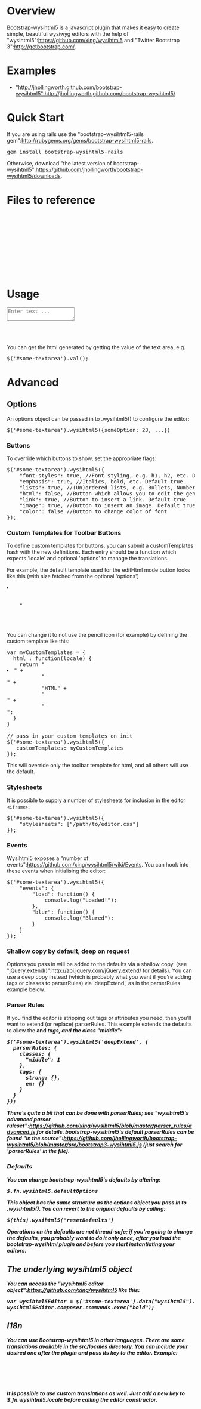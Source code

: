 Overview
=============

Bootstrap-wysihtml5 is a javascript plugin that makes it easy to create simple, beautiful wysiwyg editors with the help of "wysihtml5":https://github.com/xing/wysihtml5 and "Twitter Bootstrap 3":http://getbootstrap.com/.

Examples
=============

* "http://jhollingworth.github.com/bootstrap-wysihtml5":http://jhollingworth.github.com/bootstrap-wysihtml5/

Quick Start
=============

If you are using rails use the "bootstrap-wysihtml5-rails gem":http://rubygems.org/gems/bootstrap-wysihtml5-rails.

<pre>
gem install bootstrap-wysihtml5-rails
</pre>

Otherwise, download "the latest version of bootstrap-wysihtml5":https://github.com/jhollingworth/bootstrap-wysihtml5/downloads.

Files to reference
=============

<pre>
<link rel="stylesheet" type="text/css" href="/css/bootstrap-wysihtml5.css"></link>
<link rel="stylesheet" type="text/css" href="/css/bootstrap.min.css"></link>
<script src="js/wysihtml5-0.3.0.js"></script>
<script src="js/jquery-1.7.2.min.js"></script>
<script src="js/bootstrap.min.js"></script>
<script src="js/bootstrap3-wysihtml5.js"></script>
</pre>

Usage
=============

<pre>
<textarea id="some-textarea" placeholder="Enter text ..."></textarea>
<script type="text/javascript">
	$('#some-textarea').wysihtml5();
</script>
</pre>

You can get the html generated by getting the value of the text area, e.g. 

<pre>
$('#some-textarea').val();
</pre>

Advanced
=============

Options
-------------

An options object can be passed in to .wysihtml5() to configure the editor:

<pre>
$('#some-textarea').wysihtml5({someOption: 23, ...})
</pre>

### Buttons

To override which buttons to show, set the appropriate flags:

<pre>
$('#some-textarea').wysihtml5({
	"font-styles": true, //Font styling, e.g. h1, h2, etc. Default true
	"emphasis": true, //Italics, bold, etc. Default true
	"lists": true, //(Un)ordered lists, e.g. Bullets, Numbers. Default true
	"html": false, //Button which allows you to edit the generated HTML. Default false
	"link": true, //Button to insert a link. Default true
	"image": true, //Button to insert an image. Default true,
	"color": false //Button to change color of font  
});
</pre>

### Custom Templates for Toolbar Buttons

To define custom templates for buttons, you can submit a customTemplates hash with the new definitions.  Each entry should be a function which expects 'locale' and optional 'options' to manage the translations.

For example, the default template used for the editHtml mode button looks like this (with size fetched from the optional 'options')

<pre>
<li>
  <div class='btn-group'>
    <a class='btn" + size + "' data-wysihtml5-action='change_view' title='" + locale.html.edit + "'><i class='icon-pencil'></i></a>"
  </div>
</li>
</pre>

You can change it to not use the pencil icon (for example) by defining the custom template like this:

<pre language='javascript'>
var myCustomTemplates = {
  html : function(locale) {
    return "<li>" +
           "<div class='btn-group'>" +
           "<a class='btn' data-wysihtml5-action='change_view' title='" + locale.html.edit + "'>HTML</a>" +
           "</div>" +
           "</li>";
  }
}

// pass in your custom templates on init
$('#some-textarea').wysihtml5({
   customTemplates: myCustomTemplates
});
</pre>


This will override only the toolbar template for html, and all others will use the default.


### Stylesheets

It is possible to supply a number of stylesheets for inclusion in the editor `<iframe>`:

<pre>
$('#some-textarea').wysihtml5({
	"stylesheets": ["/path/to/editor.css"]
});
</pre>

### Events

Wysihtml5 exposes a "number of events":https://github.com/xing/wysihtml5/wiki/Events. You can hook into these events when initialising the editor:

<pre>
$('#some-textarea').wysihtml5({
	"events": {
		"load": function() { 
			console.log("Loaded!");
		},
		"blur": function() { 
			console.log("Blured");
		}
	}
});
</pre>

###  Shallow copy by default, deep on request

Options you pass in will be added to the defaults via a shallow copy.  (see "jQuery.extend()":http://api.jquery.com/jQuery.extend/ for details). You can use a deep copy instead (which is probably what you want if you're adding tags or classes to parserRules) via 'deepExtend', as in the parserRules example below.

###  Parser Rules

If you find the editor is stripping out tags or attributes you need, then you'll want to extend (or replace) parserRules.  This example extends the defaults to allow the <code><strong></code> and <code><em></code> tags, and the class "middle":

<pre>
$('#some-textarea').wysihtml5('deepExtend', {
  parserRules: {
    classes: {
      "middle": 1
    },
    tags: {
      strong: {},
      em: {}
    }
  }
});
</pre>

There's quite a bit that can be done with parserRules; see "wysihtml5's advanced parser ruleset":https://github.com/xing/wysihtml5/blob/master/parser_rules/advanced.js for details.  bootstrap-wysihtml5's default parserRules can be found "in the source":https://github.com/jhollingworth/bootstrap-wysihtml5/blob/master/src/bootstrap3-wysihtml5.js (just search for 'parserRules' in the file).

###  Defaults

You can change bootstrap-wysihtml5's defaults by altering:

<pre>
$.fn.wysihtml5.defaultOptions
</pre>

This object has the same structure as the options object you pass in to .wysihtml5().  You can revert to the original defaults by calling:

<pre>
$(this).wysihtml5('resetDefaults') 
</pre> 

Operations on the defaults are not thread-safe; if you're going to change the defaults, you probably want to do it only once, after you load the bootstrap-wysihtml plugin and before you start instantiating your editors.

##  The underlying wysihtml5 object

You can access the "wysihtml5 editor object":https://github.com/xing/wysihtml5 like this:

<pre>
var wysihtml5Editor = $('#some-textarea').data("wysihtml5").editor;
wysihtml5Editor.composer.commands.exec("bold");
</pre>


##  I18n

You can use Bootstrap-wysihtml5 in other languages. There are some translations available in the src/locales directory. You can include your desired one after the plugin and pass its key to the editor. Example:

<pre>
<script src="src/locales/bootstrap-wysihtml5.pt-BR.js"></script>
<script type="text/javascript">
  $('#some-textarea').wysihtml5({locale: "pt-BR"});
</script>
</pre>

It is possible to use custom translations as well. Just add a new key to $.fn.wysihtml5.locale before calling the editor constructor.
